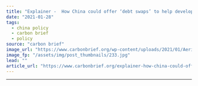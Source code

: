 ```yaml
---
title: "Explainer -  How China could offer ‘debt swaps’ to help developing nations tackle climate change"
date: "2021-01-28"
tags: 
  - china policy
  - carbon brief
  - policy
source: "carbon brief"
image_url: "https://www.carbonbrief.org/wp-content/uploads/2021/01/Aerial-view-of-fishing-village-in-Honiara-Solomon-Islands-KW9FJ8-583x372.jpg"
image_fp: "/assets/img/post_thumbnails/233.jpg"
lead: ""
article_url: "https://www.carbonbrief.org/explainer-how-china-could-offer-debt-swaps-to-help-developing-nations-tackle-climate-change"
---
```


---
